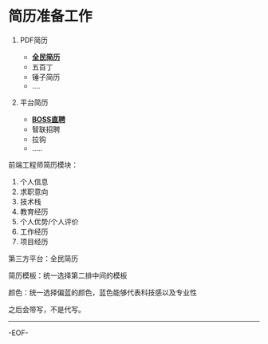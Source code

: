 # 简历准备工作

1. PDF简历
   - [**全民简历**](https://www.qmjianli.com/)
   - 五百丁
   - 锤子简历
   - ....

2. 平台简历
   - [**BOSS直聘**](https://www.zhipin.com/)
   - 智联招聘
   - 拉钩
   - .....

前端工程师简历模块：

1. 个人信息
2. 求职意向
3. 技术栈
4. 教育经历
5. 个人优势/个人评价
6. 工作经历
7. 项目经历

第三方平台：全民简历

简历模板：统一选择第二排中间的模板

颜色：统一选择偏蓝的颜色，蓝色能够代表科技感以及专业性

之后会带写，不是代写。

---

-EOF-